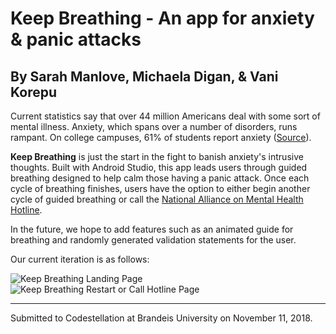# Keep Breathing - An app for anxiety &amp; panic attacks
## By Sarah Manlove, Michaela Digan, &amp; Vani Korepu

Current statistics say that over 44 million Americans deal with some sort of mental illness. Anxiety, which spans over a number of disorders, runs rampant. On college campuses, 61% of students report anxiety ([Source](https://www.apa.org/monitor/2017/09/numbers.aspx?fbclid=IwAR3dfQ99qUxJ7C0LPkXrN4gPU8aIn_YOC-k06hzAZf-_eD1nfP_hjKatY6A)). 

**Keep Breathing** is just the start in the fight to banish anxiety's intrusive thoughts. Built with Android Studio, this app leads users through guided breathing designed to help calm those having a panic attack. Once each cycle of breathing finishes, users have the option to either begin another cycle of guided breathing or call the [National Alliance on Mental Health Hotline](https://www.nami.org/Find-Support/NAMI-HelpLine).

In the future, we hope to add features such as an animated guide for breathing and randomly generated validation statements for the user. 

Our current iteration is as follows:

![Keep Breathing Landing Page](https://github.com/smanlove29/codestellation/blob/master/keepbreathingpg1.png "Keep Breathing Landing Page")
![Keep Breathing Restart or Call Hotline Page](https://github.com/smanlove29/codestellation/blob/master/keepbreathingpg2.png "Keep Breathing Final Page")

___

Submitted to Codestellation at Brandeis University on November 11, 2018.
